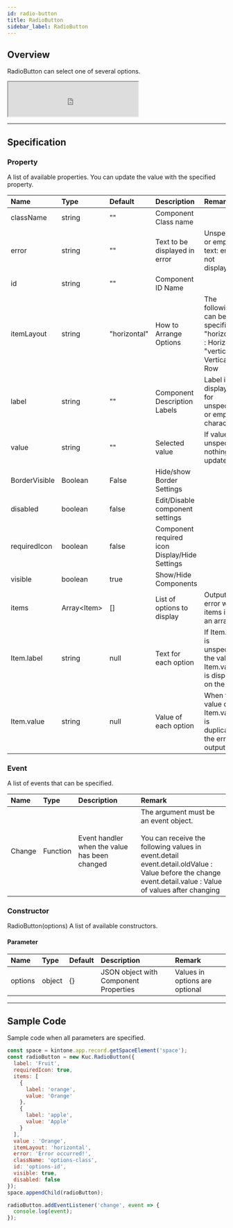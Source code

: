 ```yaml
---
id: radio-button
title: RadioButton
sidebar_label: RadioButton
---
```


## Overview

RadioButton can select one of several options.

<iframe src="https://kuc-storybook.netlify.app/iframe.html?id=radio-button--document" title="radio-button image" height="80px"></iframe>

---

## Specification

### Property

A list of available properties. You can update the value with the specified property.

| Name  | Type | Default | Description | Remark |
| :--- | :--- | :--- | :--- | :--- |
| className | string | ""  | Component Class name | |
| error | string | ""  | Text to be displayed in error | Unspecified or empty text: error is not displayed |
| id | string | ""  | Component ID Name | |
| itemLayout | string | "horizontal"  | How to Arrange Options | The following can be specified<br>"horizontal"  : Horizontal<br>"vertical"  : Vertical Row |
| label | string | ""  | Component Description Labels | Label is not displayed for unspecified or empty characters |
| value | string | ""  | Selected value | If value is unspecified, nothing is updated |
| BorderVisible | Boolean | False | Hide/show Border Settings | |
| disabled | boolean | false | Edit/Disable component settings | |
| requiredIcon | boolean | false | Component required icon Display/Hide Settings | |
| visible | boolean | true | Show/Hide Components | |
| items | Array\<Item\> | []  | List of options to display | Output an error when items is not an array |
| Item.label | string | null | Text for each option | If Item.label is unspecified, the value of Item.value is displayed on the UI |
| Item.value | string | null | Value of each option | When the value of Item.value is duplicated, the error is output |

### Event
A list of events that can be specified.

| Name | Type | Description | Remark |
| :--- | :--- | :--- | :--- |
| Change | Function | Event handler when the value has been changed | The argument must be an event object.<br><br>You can receive the following values in event.detail<br>event.detail.oldValue  : Value before the change<br>event.detail.value  : Value of values after changing |

### Constructor

RadioButton(options)
A list of available constructors.

#### Parameter

| Name | Type | Default | Description | Remark |
| :--- | :--- | :--- | :--- | :--- |
| options | object | {} | JSON object with Component Properties | Values in options are optional |

---
## Sample Code

Sample code when all parameters are specified.

```javascript
const space = kintone.app.record.getSpaceElement('space');
const radioButton = new Kuc.RadioButton({
  label: 'Fruit',
  requiredIcon: true,
  items: [
    {
      label: 'orange',
      value: 'Orange'
    },
    {
      label: 'apple',
      value: 'Apple'
    }
  ],
  value : 'Orange',
  itemLayout: 'horizontal',
  error: 'Error occurred!',
  className: 'options-class',
  id: 'options-id',
  visible: true,
  disabled: false
});
space.appendChild(radioButton);

radioButton.addEventListener('change', event => {
  console.log(event);
});
```
